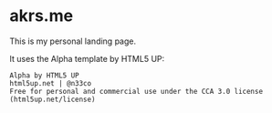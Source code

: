 # akrs.me

This is my personal landing page.

It uses the Alpha template by HTML5 UP:
```
Alpha by HTML5 UP
html5up.net | @n33co
Free for personal and commercial use under the CCA 3.0 license (html5up.net/license)
```
